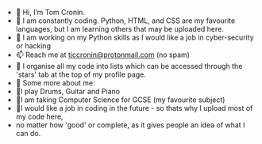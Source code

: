 - 👋 Hi, I’m Tom Cronin.
- 👀 I am constantly coding. Python, HTML, and CSS are my favourite languages, but I am learning others that may be uploaded here.
- 🌱 I am working on my Python skills as I would like a job in cyber-security or hacking
- 📫 Reach me at tjccronin@protonmail.com (no spam)
- 📎 I organise all my code into lists which can be accessed through the 'stars' tab at the top of my profile page.
- 💭 Some more about me:
- 💠I play Drums, Guitar and Piano
- 💠I am taking Computer Science for GCSE (my favourite subject)
- 💠I would like a job in coding in the future - so thats why I upload most of my code here,
- no matter how 'good' or complete, as it gives people an idea of what I can do.


